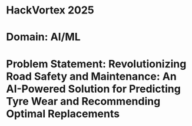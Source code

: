 # HackVortex 2025
# Domain: AI/ML
# Problem Statement: Revolutionizing Road Safety and Maintenance: An AI-Powered Solution for Predicting Tyre Wear and Recommending Optimal Replacements
